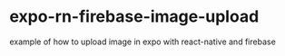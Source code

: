 # expo-rn-firebase-image-upload
example of how to upload image in expo with react-native and firebase
